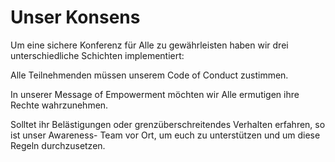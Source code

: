 # Unser Konsens

Um eine sichere Konferenz für Alle zu gewährleisten haben wir drei
unterschiedliche Schichten implementiert:

Alle Teilnehmenden müssen unserem Code of Conduct zustimmen.

In unserer Message of Empowerment möchten wir Alle ermutigen ihre Rechte
wahrzunehmen.  

Solltet ihr Belästigungen oder grenzüberschreitendes Verhalten
erfahren, so ist unser Awareness- Team vor Ort, um euch zu unterstützen und um
diese Regeln durchzusetzen.
